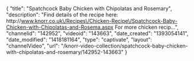{
    "title": "Spatchcock Baby Chicken with Chipolatas and Rosemary",
    "description": "Find details of the recipe here: http:\/\/www.knorr.co.uk\/Recipes\/Chicken-Recipe\/Spatchcock-Baby-Chicken-with-Chipolatas-and-Rosema.aspx For more chicken recip...",
    "channelid": "142952",
    "videoid": "143663",
    "date_created": "1393054141",
    "date_modified": "1418181164",
    "type": "captivate",
    "layout": "channelVideo",
    "url": "\/knorr-video-collection\/spatchcock-baby-chicken-with-chipolatas-and-rosemary\/142952-143663"
}
